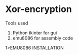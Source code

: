 # Xor-encryption 
Tools used
1) Python tkinter for gui 
2) emu8086 for assembly code

1>EMU8086 INSTALLATION
